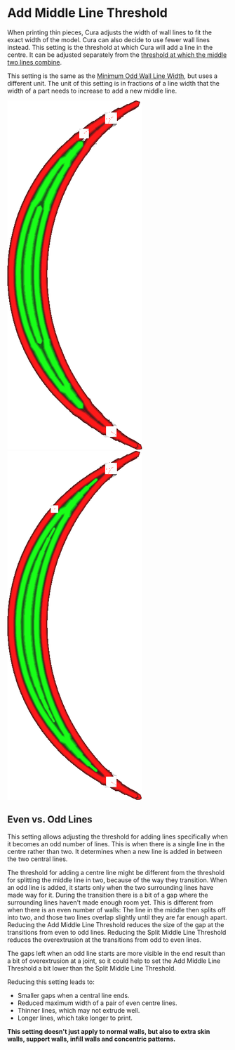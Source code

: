 Add Middle Line Threshold
====
When printing thin pieces, Cura adjusts the width of wall lines to fit the exact width of the model. Cura can also decide to use fewer wall lines instead. This setting is the threshold at which Cura will add a line in the centre. It can be adjusted separately from the [threshold at which the middle two lines combine](wall_split_middle_threshold.md).

This setting is the same as the [Minimum Odd Wall Line Width](min_odd_wall_line_width.md), but uses a different unit. The unit of this setting is in fractions of a line width that the width of a part needs to increase to add a new middle line.

![When the centre line is too small, the two lines around it are made wider](images/min_wall_line_width_0_34.png)
![Reducing this setting, the centre line starts and ends much smaller](images/min_wall_line_width_odd_0_1.png)

Even vs. Odd Lines
----
This setting allows adjusting the threshold for adding lines specifically when it becomes an odd number of lines. This is when there is a single line in the centre rather than two. It determines when a new line is added in between the two central lines.

The threshold for adding a centre line might be different from the threshold for splitting the middle line in two, because of the way they transition. When an odd line is added, it starts only when the two surrounding lines have made way for it. During the transition there is a bit of a gap where the surrounding lines haven't made enough room yet. This is different from when there is an even number of walls: The line in the middle then splits off into two, and those two lines overlap slightly until they are far enough apart. Reducing the Add Middle Line Threshold reduces the size of the gap at the transitions from even to odd lines. Reducing the Split Middle Line Threshold reduces the overextrusion at the transitions from odd to even lines.

The gaps left when an odd line starts are more visible in the end result than a bit of overextrusion at a joint, so it could help to set the Add Middle Line Threshold a bit lower than the Split Middle Line Threshold.

Reducing this setting leads to:
* Smaller gaps when a central line ends.
* Reduced maximum width of a pair of even centre lines.
* Thinner lines, which may not extrude well.
* Longer lines, which take longer to print.

**This setting doesn't just apply to normal walls, but also to extra skin walls, support walls, infill walls and concentric patterns.**